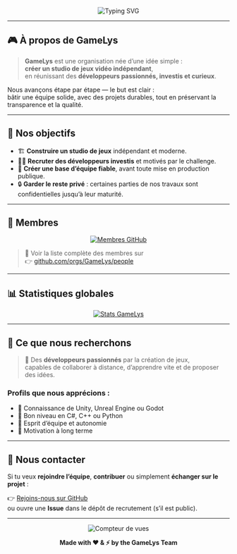<!-- README pour GameLys - placé dans .github/profile/README.md -->

<p align="center">
  <img src="https://readme-typing-svg.herokuapp.com?font=Fira+Code&weight=600&size=26&duration=3000&pause=1000&color=FF00FF&center=true&vCenter=true&width=600&lines=Bienvenue+chez+GameLys+🎮;Créons+ensemble,;le+studio+de+jeux+de+demain;" alt="Typing SVG">
</p>

---

## 🎮 À propos de GameLys

> **GameLys** est une organisation née d’une idée simple :  
> **créer un studio de jeux vidéo indépendant**,  
> en réunissant des **développeurs passionnés, investis et curieux**.

Nous avançons étape par étape — le but est clair :  
bâtir une équipe solide, avec des projets durables, tout en préservant la transparence et la qualité.

---

## 💼 Nos objectifs

- 🏗️ **Construire un studio de jeux** indépendant et moderne.  
- 👨‍💻 **Recruter des développeurs investis** et motivés par le challenge.  
- 🤝 **Créer une base d’équipe fiable**, avant toute mise en production publique.  
- 🔒 **Garder le reste privé** : certaines parties de nos travaux sont confidentielles jusqu’à leur maturité.

---

## 👥 Membres

<p align="center">
  <a href="https://github.com/orgs/GameLys/people">
    <img src="https://img.shields.io/github/followers/GameLys?label=Membres%20actifs&logo=github&color=ff00ff&style=for-the-badge" alt="Membres GitHub" />
  </a>
</p>

> 🔗 Voir la liste complète des membres sur  
> 👉 [github.com/orgs/GameLys/people](https://github.com/orgs/GameLys/people)

---

## 📊 Statistiques globales

<p align="center">
  <a href="https://github.com/GameLys">
    <img src="https://github-readme-stats.vercel.app/api?username=GameLys&show_icons=true&theme=dracula&hide_border=true&title_color=ff00ff&icon_color=ff00ff&text_color=ffffff&bg_color=00000000" alt="Stats GameLys" />
  </a>
</p>

---

## 🚀 Ce que nous recherchons

> 🎯 Des **développeurs passionnés** par la création de jeux,  
> capables de collaborer à distance, d’apprendre vite et de proposer des idées.  

### Profils que nous apprécions :
- 🔹 Connaissance de Unity, Unreal Engine ou Godot  
- 🔹 Bon niveau en C#, C++ ou Python  
- 🔹 Esprit d’équipe et autonomie  
- 🔹 Motivation à long terme

---

## 💬 Nous contacter

Si tu veux **rejoindre l’équipe**, **contribuer** ou simplement **échanger sur le projet** :

👉 [Rejoins-nous sur GitHub](https://github.com/GameLys)  
ou ouvre une **Issue** dans le dépôt de recrutement (s’il est public).

---

<p align="center">
  <img src="https://komarev.com/ghpvc/?username=GameLys&label=Vues%20du%20profil&color=ff00ff&style=flat-square" alt="Compteur de vues" />
</p>

<p align="center">
  <b>Made with ❤️ & ⚡ by the GameLys Team</b>
</p>
